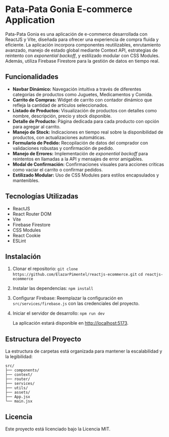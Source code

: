 
# Pata-Pata Gonia E-commerce Application

Pata-Pata Gonia es una aplicación de e-commerce desarrollada con ReactJS y Vite, diseñada para ofrecer una experiencia de compra fluida y eficiente. La aplicación incorpora componentes reutilizables, enrutamiento avanzado, manejo de estado global mediante Context API, estrategias de reintento con *exponential backoff*, y estilizado modular con CSS Modules. Además, utiliza Firebase Firestore para la gestión de datos en tiempo real.

## Funcionalidades

- **Navbar Dinámico:** Navegación intuitiva a través de diferentes categorías de productos como Juguetes, Medicamentos y Comida.
- **Carrito de Compras:** Widget de carrito con contador dinámico que refleja la cantidad de artículos seleccionados.
- **Listado de Productos:** Visualización de productos con detalles como nombre, descripción, precio y stock disponible.
- **Detalle de Producto:** Página dedicada para cada producto con opción para agregar al carrito.
- **Manejo de Stock:** Indicaciones en tiempo real sobre la disponibilidad de productos, con actualizaciones automáticas.
- **Formulario de Pedido:** Recopilación de datos del comprador con validaciones robustas y confirmación de pedido.
- **Manejo de Errores:** Implementación de *exponential backoff* para reintentos en llamadas a la API y mensajes de error amigables.
- **Modal de Confirmación:** Confirmaciones visuales para acciones críticas como vaciar el carrito o confirmar pedidos.
- **Estilizado Modular:** Uso de CSS Modules para estilos encapsulados y mantenibles.

## Tecnologías Utilizadas

- ReactJS
- React Router DOM
- Vite
- Firebase Firestore
- CSS Modules
- React Cookie
- ESLint

## Instalación

1. Clonar el repositorio: 
   `git clone https://github.com/ElazarPimentel/reactjs-ecommerce.git`
   `cd reactjs-ecommerce`

2. Instalar las dependencias: `npm install`

3. Configurar Firebase: Reemplazar la configuración en `src/services/firebase.js` con las credenciales del proyecto.

4. Iniciar el servidor de desarrollo: `npm run dev`

   La aplicación estará disponible en [http://localhost:5173](http://localhost:5173).

## Estructura del Proyecto

La estructura de carpetas está organizada para mantener la escalabilidad y la legibilidad:

```
src/
├── components/
├── context/
├── router/
├── services/
├── utils/
├── assets/
├── App.jsx
└── main.jsx
```

## Licencia

Este proyecto está licenciado bajo la Licencia MIT.